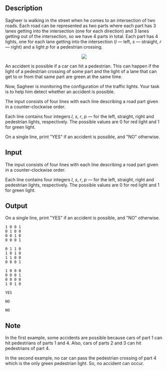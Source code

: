 ## Description

<div><p>Sagheer is walking in the street when he comes to an intersection of two roads. Each road can be represented as two parts where each part has <span class="tex-span">3</span> lanes getting into the intersection (one for each direction) and <span class="tex-span">3</span> lanes getting out of the intersection, so we have <span class="tex-span">4</span> parts in total. Each part has <span class="tex-span">4</span> lights, one for each lane getting into the intersection (<span class="tex-span"><i>l</i></span> — left, <span class="tex-span"><i>s</i></span> — straight, <span class="tex-span"><i>r</i></span> — right) and a light <span class="tex-span"><i>p</i></span> for a pedestrian crossing. </p><center> <img class="tex-graphics" src="file://juKN6fGd.png" style="max-width: 100.0%;max-height: 100.0%;"> </center><p>An accident is possible if a car can hit a pedestrian. This can happen if the light of a pedestrian crossing of some part and the light of a lane that can get to or from that same part are green at the same time.</p><p>Now, Sagheer is monitoring the configuration of the traffic lights. Your task is to help him detect whether an accident is possible.</p></div><div class="input-specification"><p>The input consists of four lines with each line describing a road part given in a counter-clockwise order.</p><p>Each line contains four integers <span class="tex-span"><i>l</i></span>, <span class="tex-span"><i>s</i></span>, <span class="tex-span"><i>r</i></span>, <span class="tex-span"><i>p</i></span> — for the left, straight, right and pedestrian lights, respectively. The possible values are <span class="tex-span">0</span> for red light and <span class="tex-span">1</span> for green light.</p></div><div class="output-specification"><p>On a single line, print "<span class="tex-font-style-tt">YES</span>" if an accident is possible, and "<span class="tex-font-style-tt">NO</span>" otherwise.</p></div>

## Input

<p>The input consists of four lines with each line describing a road part given in a counter-clockwise order.</p><p>Each line contains four integers <span class="tex-span"><i>l</i></span>, <span class="tex-span"><i>s</i></span>, <span class="tex-span"><i>r</i></span>, <span class="tex-span"><i>p</i></span> — for the left, straight, right and pedestrian lights, respectively. The possible values are <span class="tex-span">0</span> for red light and <span class="tex-span">1</span> for green light.</p>

## Output

<p>On a single line, print "<span class="tex-font-style-tt">YES</span>" if an accident is possible, and "<span class="tex-font-style-tt">NO</span>" otherwise.</p>





```input1
1 0 0 1
0 1 0 0
0 0 1 0
0 0 0 1

```




```input2
0 1 1 0
1 0 1 0
1 1 0 0
0 0 0 1

```




```input3
1 0 0 0
0 0 0 1
0 0 0 0
1 0 1 0

```




```output1
YES

```




```output2
NO

```




```output3
NO

```



## Note

<p>In the first example, some accidents are possible because cars of part <span class="tex-span">1</span> can hit pedestrians of parts <span class="tex-span">1</span> and <span class="tex-span">4</span>. Also, cars of parts <span class="tex-span">2</span> and <span class="tex-span">3</span> can hit pedestrians of part <span class="tex-span">4</span>.</p><p>In the second example, no car can pass the pedestrian crossing of part <span class="tex-span">4</span> which is the only green pedestrian light. So, no accident can occur.</p>
